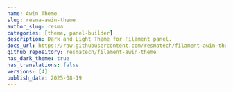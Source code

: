 ```yaml
---
name: Awin Theme
slug: resma-awin-theme
author_slug: resma
categories: [theme, panel-builder]
description: Dark and Light Theme for Filament panel.
docs_url: https://raw.githubusercontent.com/resmatech/filament-awin-theme/main/README.md
github_repository: resmatech/filament-awin-theme
has_dark_theme: true
has_translations: false
versions: [4]
publish_date: 2025-08-19
---
```

